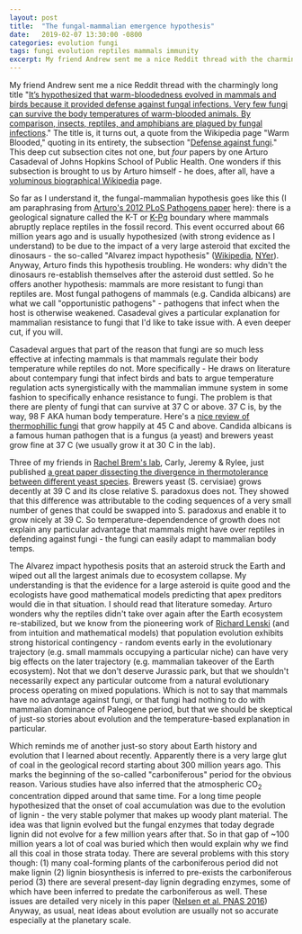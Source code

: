 ```yaml
---
layout: post
title:  "The fungal-mammalian emergence hypothesis"
date:   2019-02-07 13:30:00 -0800
categories: evolution fungi
tags: fungi evolution reptiles mammals immunity
excerpt: My friend Andrew sent me a nice Reddit thread with the charmingly long title "It’s hypothesized that warm-bloodedness evolved in mammals and birds because it provided defense against fungal infections. Very few fungi can survive the body temperatures of warm-blooded animals. By comparison, insects, reptiles, and amphibians are plagued by fungal infections."
---
```


My friend Andrew sent me a nice Reddit thread with the charmingly long title "[It’s hypothesized that warm-bloodedness evolved in mammals and birds because it provided defense against fungal infections. Very few fungi can survive the body temperatures of warm-blooded animals. By comparison, insects, reptiles, and amphibians are plagued by fungal infections](https://www.reddit.com/r/todayilearned/comments/ahs4kw/til_its_hypothesized_that_warmbloodedness_evolved/eeigv79/)." The title is, it turns out, a quote from the Wikipedia page "Warm Blooded," quoting in its entirety, the subsection "[Defense against fungi](https://en.wikipedia.org/wiki/Warm-blooded#Defense_against_fungi)." This deep cut subsection cites not one, but *four* papers by one Arturo Casadeval of Johns Hopkins School of Public Health. One wonders if this subsection is brought to us by Arturo himself - he does, after all, have a [voluminous biographical Wikipedia](https://en.wikipedia.org/wiki/Arturo_Casadevall) page. 

So far as I understand it, the fungal-mammalian hypothesis goes like this (I am paraphrasing from [Arturo's 2012 PLoS Pathogens paper](https://journals.plos.org/plospathogens/article?id=10.1371/journal.ppat.1002808#ppat.1002808-Beernaert1) here): there is a geological signature called the K-T or [K-Pg](https://en.wikipedia.org/wiki/Cretaceous%E2%80%93Paleogene_boundary) boundary where mammals abruptly replace reptiles in the fossil record. This event occurred about 66 million years ago and is usually hypothesized (with strong evidence as I understand) to be due to the impact of a very large asteroid that excited the dinosaurs - the so-called "Alvarez impact hypothesis" ([Wikipedia](https://en.wikipedia.org/wiki/Alvarez_hypothesis), [NYer](https://www.newyorker.com/magazine/2009/05/25/the-sixth-extinction)). Anyway, Arturo finds this hypothesis troubling. He wonders: why didn't the dinosaurs re-establish themselves after the asteroid dust settled. So he offers another hypothesis: mammals are more resistant to fungi than reptiles are. Most fungal pathogens of mammals (e.g. Candida albicans) are what we call "opportunistic pathogens" - pathogens that infect when the host is otherwise weakened. Casadeval gives a particular explanation for mammalian resistance to fungi that I'd like to take issue with. A even deeper cut, if you will. 

Casadeval argues that part of the reason that fungi are so much less effective at infecting mammals is that mammals regulate their body temperature while reptiles do not. More specifically -  He draws on literature about contempary fungi that infect birds and bats to argue temperature regulation acts synergistically with the mammalian immune system in some fashion to specifically enhance resistance to fungi. The problem is that there are plenty of fungi that can survive at 37 C or above. 37 C is, by the way, 98 F AKA human body temperature. Here's a [nice review of thermophillic fungi](https://www.ncbi.nlm.nih.gov/pubmed/10974122) that grow happily at 45 C and above. Candida albicans is a famous human pathogen that is a fungus (a yeast) and brewers yeast grow fine at 37 C (we usually grow it at 30 C in the lab). 

Three of my friends in [Rachel Brem's lab](https://bremlab.berkeley.edu/), Carly, Jeremy & Rylee, just published [a great paper dissecting the divergence in thermotolerance between different yeast species](https://www.ncbi.nlm.nih.gov/pubmed/30297967). Brewers yeast (S. cervisiae) grows decently at 39 C and its close relative S. paradoxus does not. They showed that this difference was attributable to the coding sequences of a very small number of genes that could be swapped into S. paradoxus and enable it to grow nicely at 39 C. So temperature-dependendence of growth does not explain any particular advantage that mammals might have over reptiles in defending against fungi - the fungi can easily adapt to mammalian body temps. 

The Alvarez impact hypothesis posits that an asteroid struck the Earth and wiped out all the largest animals due to ecosystem collapse. My understanding is that the evidence for a large asteroid is quite good and the ecologists have good mathematical models predicting that apex preditors would die in that situation. I should read that literature someday. Arturo wonders why the reptiles didn't take over again after the Earth ecosystem re-stabilized, but we know from the pioneering work of [Richard Lenski](https://www.pnas.org/content/105/23/7899) (and from intuition and mathematical models) that population evolution exhibits strong historical contingency - random events early in the evolutionary trajectory (e.g. small mammals occupying a particular niche) can have very big effects on the later trajectory (e.g. mammalian takeover of the Earth ecosystem). Not that we don't deserve Jurassic park, but that we shouldn't necessarily expect any particular outcome from a natural evolutionary process operating on mixed populations. Which is not to say that mammals have no advantage against fungi, or that fungi had nothing to do with mammalian dominance of Paleogene period, but that we should be skeptical of just-so stories about evolution and the temperature-based explanation in particular.

Which reminds me of another just-so story about Earth history and evolution that I learned about recently. Apparently there is a very large glut of coal in the geological record starting about 300 million years ago. This marks the beginning of the so-called "carboniferous" period for the obvious reason. Various studies have also inferred that the atmospheric CO<sub>2</sub> concentration dipped around that same time. For a long time people hypothesized that the onset of coal accumulation was due to the evolution of lignin - the very stable polymer that makes up woody plant material. The idea was that lignin evolved but the fungal enzymes that today degrade lignin did not evolve for a few million years after that. So in that gap of ~100 million years a lot of coal was buried which then would explain why we find all this coal in those strata today. There are several problems with this story though: (1) many coal-forming plants of the carboniferous period did not make lignin (2) lignin biosynthesis is inferred to pre-exists the carboniferous period (3) there are several present-day lignin degrading enzymes, some of which have been inferred to predate the carboniferous as well. These issues are detailed very nicely in this paper ([Nelsen et al. PNAS 2016](https://www.ncbi.nlm.nih.gov/pubmed/26787881)) Anyway, as usual,  neat ideas about evolution are usually not so accurate especially at the planetary scale.

